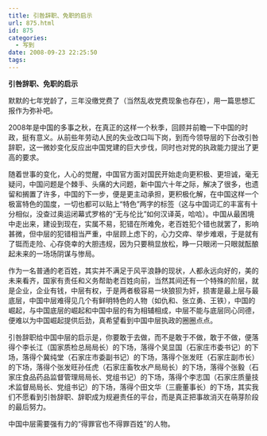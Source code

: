 ```yaml
---
title: 引咎辞职、免职的启示
url: 875.html
id: 875
categories:
  - 写到
date: 2008-09-23 22:25:50
tags:
---
```


**引咎辞职、免职的启示**

  
默默的七年党龄了，三年没缴党费了（当然乱收党费现象也存在），用一篇思想汇报作为弥补吧。  
  
2008年是中国的多事之秋，在真正的这样一个秋季，回顾并前瞻一下中国的时政，挺有意义。从前些年劳动人民的失业改口叫下岗，到而今领导层的下台改引咎辞职，这一微妙变化反应出中国党建的巨大步伐，同时也对党的执政能力提出了更高的要求。  
  
随着世事的变化，人心的觉醒，中国官方面对国民开始走向更积极、更坦诚，毫无疑问，中国问题是个棘手、头痛的大问题，新中国六十年之际，解决了很多，也遗留和搁置了许多，中国的下一步，便是更主动承担，更积极化解，在中国这样一个极富特色的国度，一切也都可以贴上“特色”两字的标签（这与中国词汇的丰富有十分相似，没查过奥运闭幕式罗格的“无与伦比”如何汉译英，哈哈）。中国从最困境中走出来，建设到现在，实属不易，犯错在所难免，老百姓犯个错也就罢了，影响甚微，但中层的犯错相当严重，中层顾上虑下的，心力交瘁、举步难艰，于是就有了铤而走险、心存侥幸的大胆违规，因为只要稍显放松，睁一只眼闭一只眼就酝酿起未来的一场场阴谋与惨局。  
  
作为一名普通的老百姓，其实并不满足于风平浪静的现状，人都永远向好的，美的未来看齐，国家有责任和义务帮助老百姓向前，当然其间还有一个特殊的阶层，就是企业，企业有钱，中层有权，于是两者极容易一块狼狈为奸，损害是最上层与最底层，中国中层难得见几个有鲜明特色的人物（如仇和、张立勇、王铁），中国的崛起，与中国底层的崛起和中国中层的有为相辅相成，中层不能与底层同心同德，便难以为中国崛起提供后劲，真希望看到中国中层执政的圈圈点点。  
  
引咎辞职给中国中层的启示是，你要敢于去做，而不是敢于不做，敢于不做，便落得个李长江（国家质检总局局长）的下场，落得个吴显国（石家庄市委书记）的下场，落得个冀纯堂（石家庄市委副书记）的下场，落得个张发旺（石家庄副市长）的下场，落得个张发旺孙任虎（石家庄畜牧水产局局长）的下场，落得个张毅（石家庄食品药品监督管理局局长、党组书记）的下场，落得个李志国（石家庄质量技术监督局局长、党组书记）的下场，落得个田文华（三鹿董事长）的下场，其实我们不愿看到引咎辞职、辞职成为规避责任的平台，而是真正把事故消灭在萌芽阶段的最后努力。  
  
中国中层需要强有力的“得罪官也不得罪百姓”的人物。